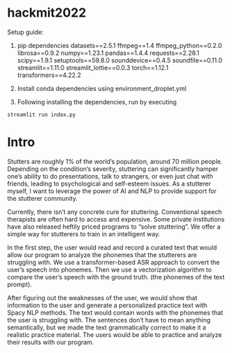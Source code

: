 # hackmit2022

Setup guide:

1. pip dependencies
datasets==2.5.1
ffmpeg==1.4
ffmpeg_python==0.2.0
librosa==0.9.2
numpy==1.23.1
pandas==1.4.4
requests==2.28.1
scipy==1.9.1
setuptools==59.8.0
sounddevice==0.4.5
soundfile==0.11.0
streamlit==1.11.0
streamlit_lottie==0.0.3
torch==1.12.1
transformers==4.22.2

2. Install conda dependencies using environment_droplet.yml


3. Following installing the dependencies, run by executing 
```
streamlit run index.py
```

# Intro
Stutters are roughly 1% of the world’s population, around 70 million people. Depending on the condition’s severity, stuttering can significantly hamper one’s ability to do presentations, talk to strangers, or even just chat with friends, leading to psychological and self-esteem issues. As a stutterer myself, I want to leverage the power of AI and NLP to provide support for the stutterer community. 

Currently, there isn’t any concrete cure for stuttering. Conventional speech therapists are often hard to access and expensive. Some private institutions have also released heftily priced programs to “solve stuttering”. We offer a simple way for stutterers to train in an intelligent way.

In the first step, the user would read and record a curated text that would allow our program to analyze the phonemes that the stutterers are struggling with. We use a transformer-based ASR approach to convert the user’s speech into phonemes.  Then we use a vectorization algorithm to compare the user’s speech with the ground truth. (the phonemes of the text prompt).

After figuring out the weaknesses of the user, we would show that information to the user and generate a personalized practice text with Spacy NLP methods. The text would contain words with the phonemes that the user is struggling with. The sentences don’t have to mean anything semantically, but we made the text grammatically correct to make it a realistic practice material. The users would be able to practice and analyze their results with our program. 

